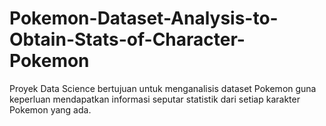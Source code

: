 # Pokemon-Dataset-Analysis-to-Obtain-Stats-of-Character-Pokemon
Proyek Data Science bertujuan untuk menganalisis dataset Pokemon guna keperluan mendapatkan informasi seputar statistik dari setiap karakter Pokemon yang ada.
